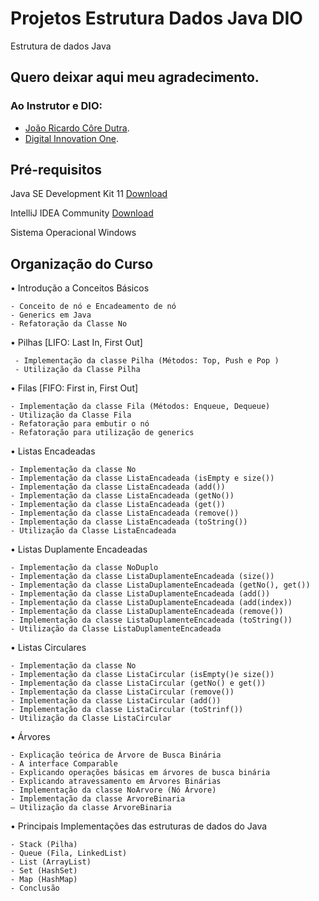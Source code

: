 # Projetos Estrutura Dados Java DIO
 Estrutura de dados Java
 
 
 ## Quero deixar aqui meu agradecimento.
 ### Ao Instrutor e DIO:
  
  - [João Ricardo Côre Dutra](https://github.com/jrdutra).
  - [Digital Innovation One](https://dio.me/sign-up?ref=R1CBVS7OGL).

 ## Pré-requisitos

Java SE Development Kit 11 [Download](https://www.oracle.com/br/java/technologies/javase-jdk11-downloads.html)

IntelliJ IDEA Community [Download](https://www.jetbrains.com/pt-br/idea/download/#section=windows)

Sistema Operacional Windows

## Organização do Curso

• Introdução a Conceitos Básicos

    - Conceito de nó e Encadeamento de nó
    - Generics em Java
    - Refatoração da Classe No

• Pilhas [LIFO: Last In, First Out]

     - Implementação da classe Pilha (Métodos: Top, Push e Pop )
     - Utilização da Classe Pilha

• Filas [FIFO: First in, First Out]

    - Implementação da classe Fila (Métodos: Enqueue, Dequeue)
    - Utilização da Classe Fila
    - Refatoração para embutir o nó
    - Refatoração para utilização de generics

• Listas Encadeadas

    - Implementação da classe No
    - Implementação da classe ListaEncadeada (isEmpty e size())
    - Implementação da classe ListaEncadeada (add())
    - Implementação da classe ListaEncadeada (getNo())
    - Implementação da classe ListaEncadeada (get())
    - Implementação da classe ListaEncadeada (remove())
    - Implementação da classe ListaEncadeada (toString())
    - Utilização da Classe ListaEncadeada

• Listas Duplamente Encadeadas

    - Implementação da classe NoDuplo
    - Implementação da classe ListaDuplamenteEncadeada (size())
    - Implementação da classe ListaDuplamenteEncadeada (getNo(), get())
    - Implementação da classe ListaDuplamenteEncadeada (add())
    - Implementação da classe ListaDuplamenteEncadeada (add(index))
    - Implementação da classe ListaDuplamenteEncadeada (remove())
    - Implementação da classe ListaDuplamenteEncadeada (toString())
    - Utilização da Classe ListaDuplamenteEncadeada

• Listas Circulares

    - Implementação da classe No
    - Implementação da classe ListaCircular (isEmpty()e size())
    - Implementação da classe ListaCircular (getNo() e get())
    - Implementação da classe ListaCircular (remove())
    - Implementação da classe ListaCircular (add())
    - Implementação da classe ListaCircular (toStrinf())
    - Utilização da Classe ListaCircular

• Árvores

    - Explicação teórica de Árvore de Busca Binária
    - A interface Comparable
    - Explicando operações básicas em árvores de busca binária
    - Explicando atravessamento em Árvores Binárias
    - Implementação da classe NoArvore (Nó Árvore)
    - Implementação da classe ArvoreBinaria
    – Utilização da classe ArvoreBinaria

• Principais Implementações das estruturas de dados do Java

    - Stack (Pilha)
    - Queue (Fila, LinkedList)
    - List (ArrayList)
    - Set (HashSet)
    - Map (HashMap)
    - Conclusão
